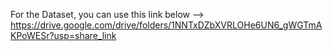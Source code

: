 For the Dataset, you can use this link below
--> https://drive.google.com/drive/folders/1NNTxDZbXVRLOHe6UN6_gWGTmAKPoWESr?usp=share_link
